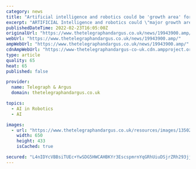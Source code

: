 ```yaml
---
category: news
title: "Artificial intelligence and robotics could be 'growth area' for Bradford - but there are still gaps in tech inequality"
excerpt: "ARTIFICIAL Intelligence and robotics could \"major growth areas\" for Bradford in the coming years - a meeting has heard. And during the same discussion it was argued that access to WiFi needs to be as easy as access to water to reduce inequality in the District."
publishedDateTime: 2022-02-23T16:05:00Z
originalUrl: "https://www.thetelegraphandargus.co.uk/news/19943900.amp/"
webUrl: "https://www.thetelegraphandargus.co.uk/news/19943900.amp/"
ampWebUrl: "https://www.thetelegraphandargus.co.uk/news/19943900.amp/"
cdnAmpWebUrl: "https://www-thetelegraphandargus-co-uk.cdn.ampproject.org/c/s/www.thetelegraphandargus.co.uk/news/19943900.amp/"
type: article
quality: 65
heat: 65
published: false

provider:
  name: Telegraph & Argus
  domain: thetelegraphandargus.co.uk

topics:
  - AI in Robotics
  - AI

images:
  - url: "https://www.thetelegraphandargus.co.uk/resources/images/13502282/?type=responsive-gallery"
    width: 650
    height: 433
    isCached: true

secured: "L4nIDYcVBBsiTUEc+YwSDG5HWCAHBKYr3EscspmrnYqGRhUiuDSjrZRh293jjlpjBmrNEjrPWodNv5D+6bUtvzwglEKpXE7pfxRq/BBMU+dD4FkEGXpxGXmcx6ymDsLJ3qwZq8/XnjV/CUfldvoo+wuXxSBgdD86mH2WYFoL+T7wI1m1NoxR/SXvp2ORJhSgtEnh2b8JA8EaCVJZ6YwsSJNNtu5imdm9Lihzt41p7Smxv45mZ+j4bltvJXpOvhOCiLIpRIHOPzEcy3lOeeLHrHa2wJuDo0rljv4ubIHrxt5jb+/h71JFF8Q5eSKscfUe6Ucazbi1tq/tG42wZHN+eaqxHOGEYfa6e0B+zeg/fm0=;3uZgzMySKdVrzhINJanGOg=="
---
```


